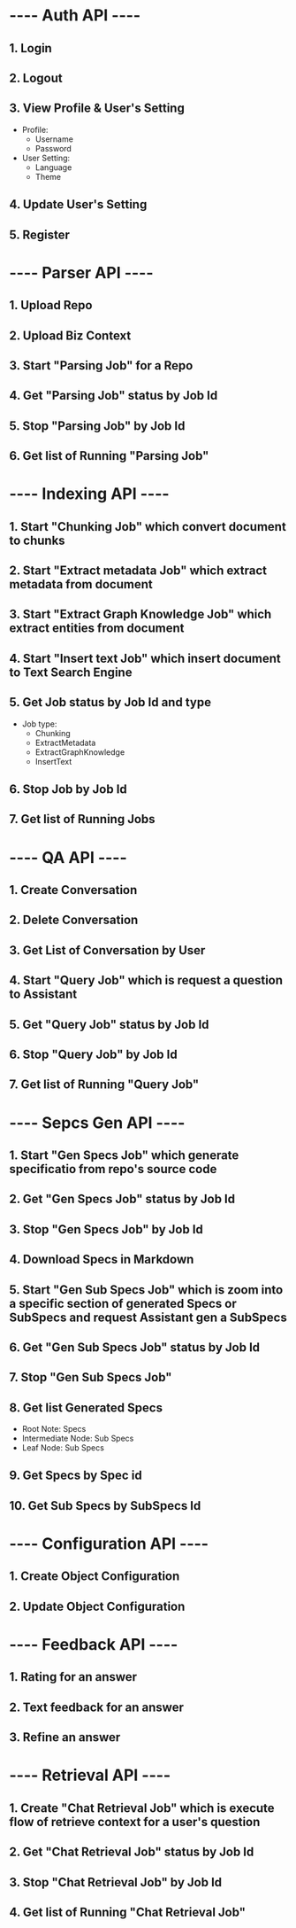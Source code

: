 # ---- Auth API ----

## 1. Login
## 2. Logout
## 3. View Profile & User's Setting
- Profile:
  - Username
  - Password
- User Setting:
  - Language
  - Theme
## 4. Update User's Setting
## 5. Register

# ---- Parser API ----

## 1. Upload Repo
## 2. Upload Biz Context
## 3. Start "Parsing Job" for a Repo
## 4. Get "Parsing Job" status by Job Id
## 5. Stop "Parsing Job" by Job Id
## 6. Get list of Running "Parsing Job"

# ---- Indexing API ----

## 1. Start "Chunking Job" which convert document to chunks
## 2. Start "Extract metadata Job" which extract metadata from document
## 3. Start "Extract Graph Knowledge Job" which extract entities from document
## 4. Start "Insert text Job" which insert document to Text Search Engine
## 5. Get Job status by Job Id and type
- Job type:
  - Chunking
  - ExtractMetadata
  - ExtractGraphKnowledge
  - InsertText
## 6. Stop Job by Job Id
## 7. Get list of Running Jobs

# ---- QA API ----

## 1. Create Conversation
## 2. Delete Conversation
## 3. Get List of Conversation by User
## 4. Start "Query Job" which is request a question to Assistant
## 5. Get "Query Job" status by Job Id
## 6. Stop "Query Job" by Job Id
## 7. Get list of Running "Query Job"

# ---- Sepcs Gen API ----

## 1. Start "Gen Specs Job" which generate specificatio from repo's source code
## 2. Get "Gen Specs Job" status by Job Id
## 3. Stop "Gen Specs Job" by Job Id
## 4. Download Specs in Markdown
## 5. Start "Gen Sub Specs Job" which is zoom into a specific section of generated Specs or SubSpecs and request Assistant gen a SubSpecs
## 6. Get "Gen Sub Specs Job" status by Job Id
## 7. Stop "Gen Sub Specs Job"
## 8. Get list Generated Specs
- Root Note: Specs
- Intermediate Node: Sub Specs
- Leaf Node: Sub Specs
## 9. Get Specs by Spec id
## 10. Get Sub Specs by SubSpecs Id


# ---- Configuration API ----

## 1. Create Object Configuration
## 2. Update Object Configuration

# ---- Feedback API ----

## 1. Rating for an answer
## 2. Text feedback for an answer
## 3. Refine an answer

# ---- Retrieval API ----

## 1. Create "Chat Retrieval Job" which is execute flow of retrieve context for a user's question
## 2. Get "Chat Retrieval Job" status by Job Id
## 3. Stop "Chat Retrieval Job" by Job Id
## 4. Get list of Running "Chat Retrieval Job"
